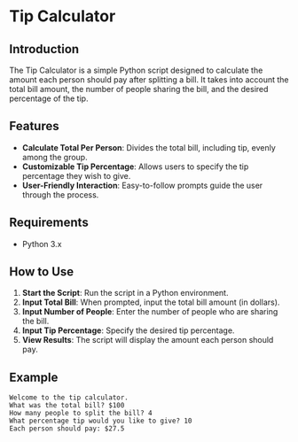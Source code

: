 # Tip Calculator

## Introduction
The Tip Calculator is a simple Python script designed to calculate the amount each person should pay after splitting a bill. It takes into account the total bill amount, the number of people sharing the bill, and the desired percentage of the tip.

## Features
- **Calculate Total Per Person**: Divides the total bill, including tip, evenly among the group.
- **Customizable Tip Percentage**: Allows users to specify the tip percentage they wish to give.
- **User-Friendly Interaction**: Easy-to-follow prompts guide the user through the process.

## Requirements
- Python 3.x

## How to Use
1. **Start the Script**: Run the script in a Python environment.
2. **Input Total Bill**: When prompted, input the total bill amount (in dollars).
3. **Input Number of People**: Enter the number of people who are sharing the bill.
4. **Input Tip Percentage**: Specify the desired tip percentage.
5. **View Results**: The script will display the amount each person should pay.

## Example
```
Welcome to the tip calculator.
What was the total bill? $100
How many people to split the bill? 4
What percentage tip would you like to give? 10
Each person should pay: $27.5
```

